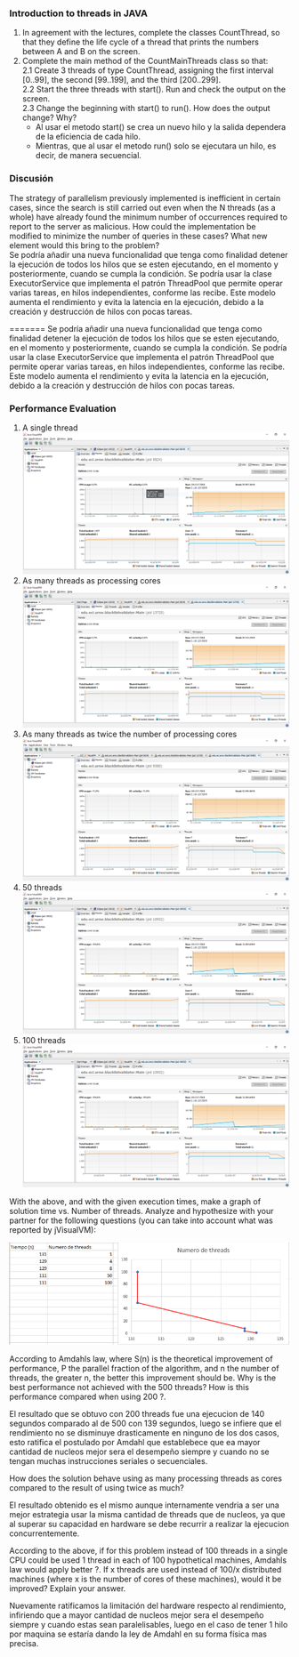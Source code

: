 ### Introduction to threads in JAVA
 1. In agreement with the lectures, complete the classes CountThread, so that they define the life cycle of a thread that prints the numbers between A and B on the screen.  
 2. Complete the main method of the CountMainThreads class so that:                                                                                         
2.1 Create 3 threads of type CountThread, assigning the first interval [0..99], the second [99..199], and the third [200..299].        
2.2 Start the three threads with start(). Run and check the output on the screen.   
2.3 Change the beginning with start() to run(). How does the output change? Why?  
	- Al usar el metodo start() se crea un nuevo hilo y la salida dependera de la 	eficiencia de cada hilo.
	- Mientras, que al usar el metodo run() solo se ejecutara un hilo, es decir, de 	manera secuencial.
### Discusión
The strategy of parallelism previously implemented is inefficient in certain cases, since the search is still carried out even when the N threads (as a whole) have already found the minimum number of occurrences required to report to the server as malicious. How could the implementation be modified to minimize the number of queries in these cases? What new element would this bring to the problem?      
Se podría añadir una nueva funcionalidad que tenga como finalidad detener la ejecución de todos los hilos que se esten ejecutando, en el momento y posteriormente, cuando se cumpla la condición.
Se podría usar la clase ExecutorService que implementa el patrón ThreadPool que permite operar varias tareas, en hilos independientes, conforme las recibe. Este modelo aumenta el rendimiento y evita la latencia en la ejecución, debido a la creación y destrucción de hilos con pocas tareas.

=======
Se podría añadir una nueva funcionalidad que tenga como finalidad detener la ejecución de todos los hilos que se esten ejecutando, en el momento y posteriormente, cuando se cumpla la condición.
Se podría usar la clase ExecutorService que implementa el patrón ThreadPool que permite operar varias tareas, en hilos independientes, conforme las recibe. Este modelo aumenta el rendimiento y evita la latencia en la ejecución, debido a la creación y destrucción de hilos con pocas tareas.
### Performance Evaluation 
 1. A single thread
 ![Texto alternativo](img/Captura1.PNG)
 2. As many threads as processing cores
 ![Texto alternativo](img/Captura2.PNG)
 3. As many threads as twice the number of processing cores
 ![Texto alternativo](img/Captura3.PNG)
 4. 50 threads
 ![Texto alternativo](img/Captura4.PNG)
 5. 100 threads
 ![Texto alternativo](img/Captura5.PNG)
 
With the above, and with the given execution times, make a graph of solution time vs. Number of threads. Analyze and hypothesize with your partner for the following questions (you can take into account what was reported by jVisualVM):

![Texto alternativo](img/Grafica.png)

According to Amdahls law, where S(n) is the theoretical improvement of performance, P the parallel fraction of the algorithm, and n the number of threads, the greater n, the better this improvement should be. Why is the best performance not achieved with the 500 threads? How is this performance compared when using 200 ?.

El resultado que se obtuvo con 200 threads fue una ejecucion de 140 segundos comparado al de 500 con 139 segundos, luego se infiere que el rendimiento no se disminuye drasticamente en ninguno de los dos casos, esto ratifica el postulado por Amdahl que establebece que ea mayor cantidad de nucleos mejor sera el desempeño siempre y cuando no se tengan muchas instrucciones seriales o secuenciales.

How does the solution behave using as many processing threads as cores compared to the result of using twice as much?

El resultado obtenido es el mismo aunque internamente vendria a ser una mejor estrategia usar la misma cantidad de threads que de nucleos, ya que al superar su capacidad en hardware se debe recurrir a realizar la ejecucion concurrentemente.

According to the above, if for this problem instead of 100 threads in a single CPU could be used 1 thread in each of 100 hypothetical machines, Amdahls law would apply better ?. If x threads are used instead of 100/x distributed machines (where x is the number of cores of these machines), would it be improved? Explain your answer.

Nuevamente ratificamos la limitación del hardware respecto al rendimiento, infiriendo que a mayor cantidad de nucleos mejor sera el desempeño siempre y cuando estas sean paralelisables, luego en el caso de tener 1 hilo por maquina se estaría dando la ley de Amdahl en su forma física mas precisa.

